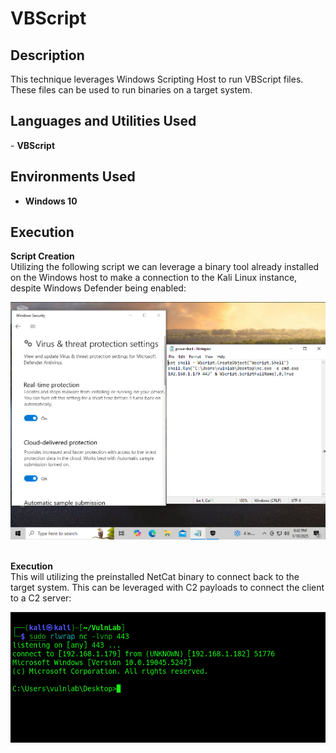 <h1>VBScript</h1>

<h2>Description</h2>
This technique leverages Windows Scripting Host to run VBScript files. These files can be used to run binaries on a target system.<br />

<h2>Languages and Utilities Used</h2>
- <b>VBScript</b><br />

<h2>Environments Used </h2>

- <b>Windows 10</b>

<h2>Execution</h2>
<b>Script Creation</b><br />
Utilizing the following script we can leverage a binary tool already installed on the Windows host to make a connection to the Kali Linux instance, despite Windows Defender being enabled:
 <p align="center">
  <img src="../imgs/script_defender_active.png"/>
 </p><br/>
<b>Execution</b><br />
This will utilizing the preinstalled NetCat binary to connect back to the target system. This can be leveraged with C2 payloads to connect the client to a C2 server:
 <p align="center">
  <img src="../imgs/remote_connection.png"/>
 </p><br/>
 
 
 
 
 
 <!--
 ```diff
- text in red
+ text in green
! text in orange
# text in gray
@@ text in purple (and bold)@@
```
--!>
